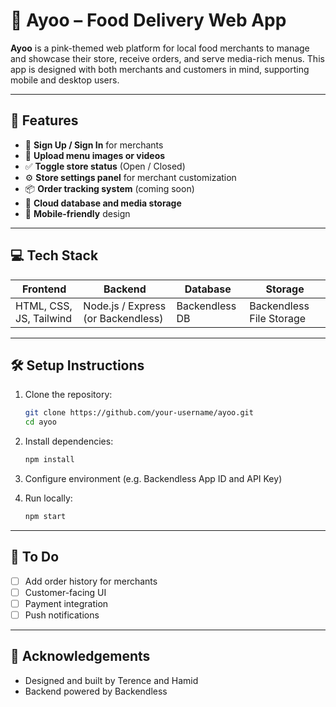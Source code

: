 # 🍱 Ayoo – Food Delivery Web App

**Ayoo** is a pink-themed web platform for local food merchants to manage and showcase their store, receive orders, and serve media-rich menus. This app is designed with both merchants and customers in mind, supporting mobile and desktop users.

---

## 🚀 Features

* 🧾 **Sign Up / Sign In** for merchants
* 📸 **Upload menu images or videos**
* ✅ **Toggle store status** (Open / Closed)
* ⚙️ **Store settings panel** for merchant customization
* 📦 **Order tracking system** (coming soon)
* 💾 **Cloud database and media storage**
* 📱 **Mobile-friendly** design

---

## 💻 Tech Stack

| Frontend                | Backend                            | Database       | Storage                  |
| ----------------------- | ---------------------------------- | -------------- | ------------------------ |
| HTML, CSS, JS, Tailwind | Node.js / Express (or Backendless) | Backendless DB | Backendless File Storage |

---

## 🛠️ Setup Instructions

1. Clone the repository:

   ```bash
   git clone https://github.com/your-username/ayoo.git
   cd ayoo
   ```
2. Install dependencies:

   ```bash
   npm install
   ```
3. Configure environment (e.g. Backendless App ID and API Key)
4. Run locally:

   ```bash
   npm start
   ```

---

## 📌 To Do

* [ ] Add order history for merchants
* [ ] Customer-facing UI
* [ ] Payment integration
* [ ] Push notifications

---

## 🙌 Acknowledgements

* Designed and built by Terence and Hamid
* Backend powered by Backendless
